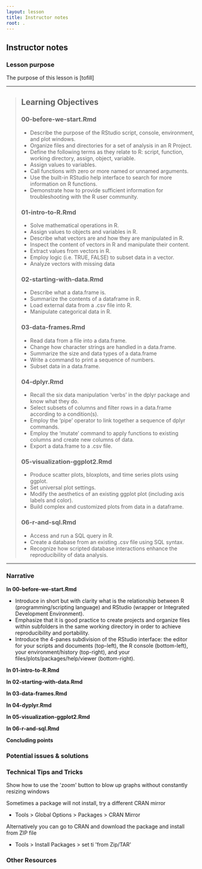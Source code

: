 ```yaml
---
layout: lesson
title: Instructor notes
root: .
---
```


## Instructor notes

### Lesson purpose

The purpose of this lesson is [tofill]

-----------
> ## Learning Objectives
> ### 00-before-we-start.Rmd
> - Describe the purpose of the RStudio script, console, environment, and plot windows.
> - Organize files and directories for a set of analysis in an R Project.
> - Define the following terms as they relate to R: script, function, working directory, assign, object, variable.
> - Assign values to variables.
> - Call functions with zero or more named or unnamed arguments.
> - Use the built-in RStudio help interface to search for more information on R functions.
> - Demonstrate how to provide sufficient information for troubleshooting with the R user community.
> ### 01-intro-to-R.Rmd
> - Solve mathematical operations in R.
> - Assign values to objects and variables in R.
> - Describe what vectors are and how they are manipulated in R.
> - Inspect the content of vectors in R and manipulate their content.
> - Extract values from vectors in R.
> - Employ logic (i.e. TRUE, FALSE) to subset data in a vector.
> - Analyze vectors with missing data
> ### 02-starting-with-data.Rmd
> - Describe what a data.frame is.
> - Summarize the contents of a dataframe in R.
> - Load external data from a .csv file into R.
> - Manipulate categorical data in R.
> ### 03-data-frames.Rmd
> - Read data from a file into a data.frame.
> - Change how character strings are handled in a data.frame.
> - Summarize the size and data types of a data.frame
> - Write a command to print a sequence of numbers.
> - Subset data in a data.frame.
> ### 04-dplyr.Rmd
> - Recall the six data manipulation ‘verbs’ in the dplyr package and know what they do.
> - Select subsets of columns and filter rows in a data.frame according to a condition(s).
> - Employ the ‘pipe’ operator to link together a sequence of dplyr commands.
> - Employ the ‘mutate’ command to apply functions to existing columns and create new columns of data.
> - Export a data.frame to a .csv file.
> ### 05-visualization-ggplot2.Rmd
> - Produce scatter plots, bloxplots, and time series plots using ggplot.
> - Set universal plot settings.
> - Modify the aesthetics of an existing ggplot plot (including axis labels and color).
> - Build complex and customized plots from data in a dataframe.
> ### 06-r-and-sql.Rmd
> - Access and run a SQL query in R.
> - Create a database from an existing .csv file using SQL syntax.
> - Recognize how scripted database interactions enhance the reproducibility of data analysis.
 
-----------

### Narrative

**In 00-before-we-start.Rmd**

- Introduce in short but with clarity what is the relationship between R (programming/scripting language)
and RStudio (wrapper or Integrated Development Environment).
- Emphasize that it is good practice to create projects and organize files within subfolders
in the same working directory in order to achieve reproducibility and portability.
- Introduce the 4-panes subdivision of the RStudio interface: 
the editor for your scripts and documents (top-left),
the R console (bottom-left),
your environment/history (top-right),
and your files/plots/packages/help/viewer (bottom-right).

**In 01-intro-to-R.Rmd**

**In 02-starting-with-data.Rmd**

**In 03-data-frames.Rmd**

**In 04-dyplyr.Rmd**

**In 05-visualization-ggplot2.Rmd**

**In 06-r-and-sql.Rmd**

**Concluding points**  

### Potential issues & solutions

### Technical Tips and Tricks

Show how to use the 'zoom' button to blow up graphs without constantly resizing windows

Sometimes a package will not install, try a different CRAN mirror 
- Tools > Global Options > Packages > CRAN Mirror   

Alternatively you can go to CRAN and download the package and install from ZIP file
-   Tools > Install Packages > set ti 'from Zip/TAR'

### Other Resources

##
